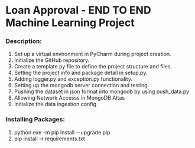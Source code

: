 # Loan Approval - END TO END Machine Learning Project
### Description:
1. Set up a virtual environment in PyCharm during project creation.
2. Initialize the GitHub repository.
3. Create a template.py file to define the project structure and files.
4. Setting the project info and package detail in setup.py.
5. Adding logger.py and exception.py functionality.
6. Setting up the mongodb server connection and testing.
7. Pushing the dataset in json format into mongodb by using push_data.py
8. Allowing Network Accesss in MongoDB Altas
9. Initialize the data ingestion config
### Installing Packages:
1. python.exe -m pip install --upgrade pip
2. pip install -r requirements.txt